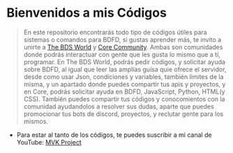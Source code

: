 # Bienvenidos a mis Códigos

> En este repositorio encontrarás todo tipo de códigos útiles para sistemas o comandos para BDFD, si gustas aprender más, te invito a unirte a [The BDS World](https://discord.gg/kKCyagCEA2) y [Core Community](https://discord.gg/CsqJMzDAAR). Ambas son comunidades donde podrás interactuar con gente que les gusta lo mismo que a tí, programar. En The BDS World, podrás pedir códigos, y solicitar ayuda sobre BDFD, al igual que leer las amplias guísa quie ofrece el servidor, desde como usar Json, condiciones y variables, también límites de la misma, y un apartado donde puedes compartir tus apis y proyectos, y en Core, podrás solicitar ayuda en BDFD, JavaScript, Python, HTML(y CSS). También puedes compartir tus códigos y conocomientos con la comunidad ayudandolos a resolver sus dudas, aparte que puedes promocionar tus bots de discord, proyectos, y reclutar gente para los mismos.

- Para estar al tanto de los códigos, te puedes suscribir a mi canal de YouTube: [MVK Project](https://youtube.com/@mvkproject)
